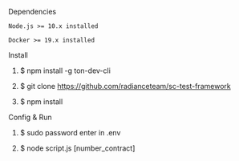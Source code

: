 
Dependencies

    Node.js >= 10.x installed

    Docker >= 19.x installed

Install

1) $ npm install -g ton-dev-cli

2) $ git clone https://github.com/radianceteam/sc-test-framework

3) $ npm install

Config & Run

1) $ sudo password enter in .env

2) $ node script.js [number_contract]
